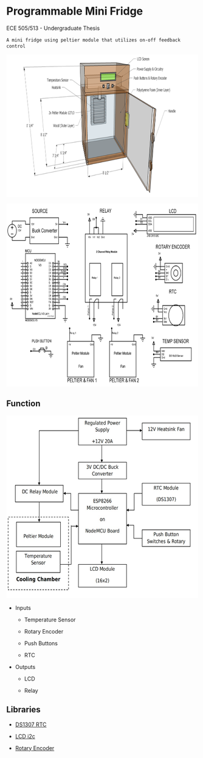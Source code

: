 # Programmable Mini Fridge 

ECE 505/513 - Undergraduate Thesis 

    A mini fridge using peltier module that utilizes on-off feedback control

<p align="center">
  <img width="600" height="375" src="https://github.com/dnzltajo/MiniFridge-uPython/blob/master/images/Picture1.png">
</p>

<p align="center">
  <img width="640" height="480" src="https://github.com/dnzltajo/MiniFridge-uPython/blob/master/images/thesis-ckt2.bmp">
</p>


## Function

<p align="center">
  <img width="640" height="480" src="https://github.com/dnzltajo/MiniFridge-uPython/blob/master/images/fun.jpg">
</p>  

- Inputs

  - Temperature Sensor
 
  - Rotary Encoder 
 
  - Push Buttons
 
  - RTC
- Outputs
 
  - LCD
 
  - Relay 

## Libraries 

* [DS1307 RTC](https://github.com/mcauser/micropython-tinyrtc-i2c)

* [LCD i2c](https://github.com/dhylands/python_lcd)

* [Rotary Encoder](https://github.com/miketeachman/micropython-rotary)






